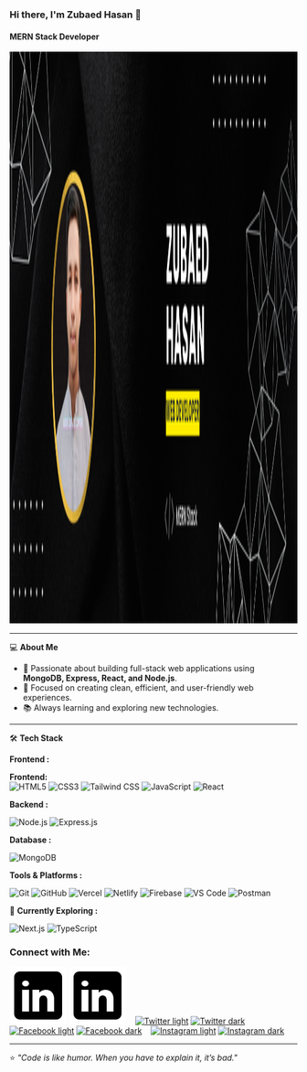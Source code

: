 ### Hi there, I'm Zubaed Hasan 👋  
#### MERN Stack Developer  

<img src="https://github.com/Zihad-pro/zihad-pro/blob/main/Black%20and%20Yellow%20Web%20Developer%20LinkedIn%20Banner.png" alt="GitHub Banner" height="1000" width="100%">

---

💻 **About Me**  
- 🚀 Passionate about building full-stack web applications using **MongoDB, Express, React, and Node.js**.  
- 🎯 Focused on creating clean, efficient, and user-friendly web experiences.  
- 📚 Always learning and exploring new technologies.  

---

🛠 **Tech Stack**  

**Frontend :**  

**Frontend:**  
![HTML5](https://img.shields.io/badge/HTML5-E34F26?style=for-the-badge&logo=html5&logoColor=white) 
![CSS3](https://img.shields.io/badge/CSS3-1572B6?style=for-the-badge&logo=css3&logoColor=white) 
![Tailwind CSS](https://img.shields.io/badge/Tailwind_CSS-38B2AC?style=for-the-badge&logo=tailwind-css&logoColor=white) 
![JavaScript](https://img.shields.io/badge/JavaScript-323330?style=for-the-badge&logo=javascript&logoColor=F7DF1E) 
![React](https://img.shields.io/badge/React-20232A?style=for-the-badge&logo=react&logoColor=61DAFB)  


**Backend :**  

![Node.js](https://img.shields.io/badge/Node.js-339933?style=for-the-badge&logo=node.js&logoColor=white) 
![Express.js](https://img.shields.io/badge/Express.js-000000?style=for-the-badge&logo=express&logoColor=white)  

**Database :**  

![MongoDB](https://img.shields.io/badge/MongoDB-4EA94B?style=for-the-badge&logo=mongodb&logoColor=white) 


**Tools & Platforms :**  

![Git](https://img.shields.io/badge/Git-F05032?style=for-the-badge&logo=git&logoColor=white) 
![GitHub](https://img.shields.io/badge/GitHub-181717?style=for-the-badge&logo=github&logoColor=white) 
![Vercel](https://img.shields.io/badge/Vercel-000000?style=for-the-badge&logo=vercel&logoColor=white) 
![Netlify](https://img.shields.io/badge/Netlify-00C7B7?style=for-the-badge&logo=netlify&logoColor=white) 
![Firebase](https://img.shields.io/badge/Firebase-FFCA28?style=for-the-badge&logo=firebase&logoColor=black) 
![VS Code](https://img.shields.io/badge/VS%20Code-007ACC?style=for-the-badge&logo=visual-studio-code&logoColor=white) 
![Postman](https://img.shields.io/badge/Postman-FF6C37?style=for-the-badge&logo=postman&logoColor=white)  


🚀 **Currently Exploring :**

![Next.js](https://img.shields.io/badge/Next.js-000000?style=for-the-badge&logo=next.js&logoColor=white) 
![TypeScript](https://img.shields.io/badge/TypeScript-3178C6?style=for-the-badge&logo=typescript&logoColor=white)  

### Connect with Me:

[![LinkedIn light](https://raw.githubusercontent.com/simple-icons/simple-icons/develop/icons/linkedin.svg)](https://www.linkedin.com/in/mohammad-zubaed-hasan-157579316)
[![LinkedIn dark](https://raw.githubusercontent.com/simple-icons/simple-icons/develop/icons/linkedin.svg#gh-dark-mode-only)](https://www.linkedin.com/in/mohammad-zubaed-hasan-157579316)
&nbsp;&nbsp;
[![Twitter light](https://raw.githubusercontent.com/simple-icons/simple-icons/develop/icons/twitter.svg)](https://x.com/zubaedhasan46)
[![Twitter dark](https://raw.githubusercontent.com/simple-icons/simple-icons/develop/icons/twitter.svg#gh-dark-mode-only)](https://x.com/zubaedhasan46)
&nbsp;&nbsp;
[![Facebook light](https://raw.githubusercontent.com/simple-icons/simple-icons/develop/icons/facebook.svg)](https://www.facebook.com/Mohmmadzihad.75866)
[![Facebook dark](https://raw.githubusercontent.com/simple-icons/simple-icons/develop/icons/facebook.svg#gh-dark-mode-only)](https://www.facebook.com/Mohmmadzihad.75866)
&nbsp;&nbsp;
[![Instagram light](https://raw.githubusercontent.com/simple-icons/simple-icons/develop/icons/instagram.svg)](https://www.instagram.com/zihad4375/)
[![Instagram dark](https://raw.githubusercontent.com/simple-icons/simple-icons/develop/icons/instagram.svg#gh-dark-mode-only)](https://www.instagram.com/zihad4375/)




---
⭐️ _"Code is like humor. When you have to explain it, it’s bad."_  
